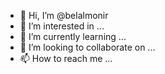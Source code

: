 - 👋 Hi, I’m @belalmonir
- 👀 I’m interested in ...
- 🌱 I’m currently learning ...
- 💞️ I’m looking to collaborate on ...
- 📫 How to reach me ...

<!---
belalmonir/belalmonir is a ✨ special ✨ repository because its `README.md` (this file) appears on your GitHub profile.
You can click the Preview link to take a look at your changes.
--->
